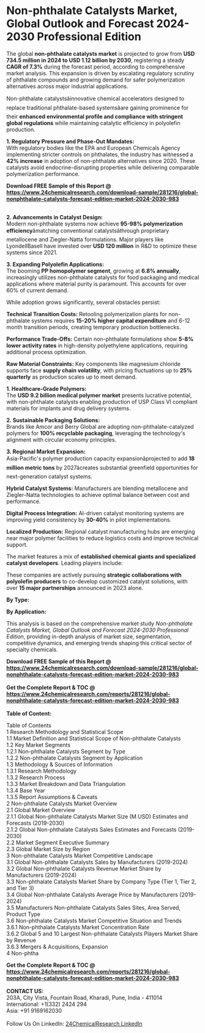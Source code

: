 <h1>Non-phthalate Catalysts Market, Global Outlook and Forecast 2024-2030 Professional Edition</h1><p>The global <strong>non-phthalate catalysts market</strong> is projected to grow from <strong>USD 734.5 million in 2024 to USD 1.12 billion by 2030</strong>, registering a steady <strong>CAGR of 7.3%</strong> during the forecast period, according to comprehensive market analysis. This expansion is driven by escalating regulatory scrutiny of phthalate compounds and growing demand for safer polymerization alternatives across major industrial applications.</p><p>Non-phthalate catalystsâinnovative chemical accelerators designed to replace traditional phthalate-based systemsâare gaining prominence for their <strong>enhanced environmental profile and compliance with stringent global regulations</strong> while maintaining catalytic efficiency in polyolefin production.</p><p><strong>1. Regulatory Pressure and Phase-Out Mandates:</strong><br>
With regulatory bodies like the EPA and European Chemicals Agency implementing stricter controls on phthalates, the industry has witnessed a <strong>42% increase</strong> in adoption of non-phthalate alternatives since 2020. These catalysts avoid endocrine-disrupting properties while delivering comparable polymerization performance.</p><div><b>Download FREE Sample of this Report @ 
            <a href="https://www.24chemicalresearch.com/download-sample/281216/global-nonphthalate-catalysts-forecast-edition-market-2024-2030-983">
            https://www.24chemicalresearch.com/download-sample/281216/global-nonphthalate-catalysts-forecast-edition-market-2024-2030-983</a></b></div><br><p><strong>2. Advancements in Catalyst Design:</strong><br>
Modern non-phthalate systems now achieve <strong>95-98% polymerization efficiency</strong>âmatching conventional catalystsâthrough proprietary metallocene and Ziegler-Natta formulations. Major players like LyondellBasell have invested over <strong>USD 120 million</strong> in R&amp;D to optimize these systems since 2021.</p><p><strong>3. Expanding Polyolefin Applications:</strong><br>
The booming <strong>PP homopolymer segment</strong>, growing at <strong>6.8% annually</strong>, increasingly utilizes non-phthalate catalysts for food packaging and medical applications where material purity is paramount. This accounts for over 60% of current demand.</p><p>While adoption grows significantly, several obstacles persist:</p><p><strong>Technical Transition Costs:</strong> Retooling polymerization plants for non-phthalate systems requires <strong>15-20% higher capital expenditure</strong> and 6-12 month transition periods, creating temporary production bottlenecks.</p><p><strong>Performance Trade-Offs:</strong> Certain non-phthalate formulations show <strong>5-8% lower activity rates</strong> in high-density polyethylene applications, requiring additional process optimization.</p><p><strong>Raw Material Constraints:</strong> Key components like magnesium chloride supports face <strong>supply chain volatility</strong>, with pricing fluctuations up to <strong>25% quarterly</strong> as production scales up to meet demand.</p><p><strong>1. Healthcare-Grade Polymers:</strong><br>
The <strong>USD 9.2 billion medical polymer market</strong> presents lucrative potential, with non-phthalate catalysts enabling production of USP Class VI compliant materials for implants and drug delivery systems.</p><p><strong>2. Sustainable Packaging Solutions:</strong><br>
Brands like Amcor and Berry Global are adopting non-phthalate-catalyzed polymers for <strong>100% recyclable packaging</strong>, leveraging the technology's alignment with circular economy principles.</p><p><strong>3. Regional Market Expansion:</strong><br>
Asia-Pacific's polymer production capacity expansionâprojected to add <strong>18 million metric tons</strong> by 2027âcreates substantial greenfield opportunities for next-generation catalyst systems.</p><p><strong>Hybrid Catalyst Systems:</strong> Manufacturers are blending metallocene and Ziegler-Natta technologies to achieve optimal balance between cost and performance.</p><p><strong>Digital Process Integration:</strong> AI-driven catalyst monitoring systems are improving yield consistency by <strong>30-40%</strong> in pilot implementations.</p><p><strong>Localized Production:</strong> Regional catalyst manufacturing hubs are emerging near major polymer facilities to reduce logistics costs and improve technical support.</p><p>The market features a mix of <strong>established chemical giants and specialized catalyst developers</strong>. Leading players include:</p><p>These companies are actively pursuing <strong>strategic collaborations with polyolefin producers</strong> to co-develop customized catalyst solutions, with over <strong>15 major partnerships</strong> announced in 2023 alone.</p><p><strong>By Type:</strong></p><p><strong>By Application:</strong></p><p>This analysis is based on the comprehensive market study <em>Non-phthalate Catalysts Market, Global Outlook and Forecast 2024-2030 Professional Edition</em>, providing in-depth analysis of market size, segmentation, competitive dynamics, and emerging trends shaping this critical sector of specialty chemicals.</p><div><b>Download FREE Sample of this Report @ 
            <a href="https://www.24chemicalresearch.com/download-sample/281216/global-nonphthalate-catalysts-forecast-edition-market-2024-2030-983">
            https://www.24chemicalresearch.com/download-sample/281216/global-nonphthalate-catalysts-forecast-edition-market-2024-2030-983</a></b></div><br><div><b>Get the Complete Report & TOC @ 
            <a href="https://www.24chemicalresearch.com/reports/281216/global-nonphthalate-catalysts-forecast-edition-market-2024-2030-983">
            https://www.24chemicalresearch.com/reports/281216/global-nonphthalate-catalysts-forecast-edition-market-2024-2030-983</a></b></div><br>
            <b>Table of Content:</b><p>Table of Contents<br />
 1 Research Methodology and Statistical Scope<br />
 1.1 Market Definition and Statistical Scope of Non-phthalate Catalysts<br />
 1.2 Key Market Segments<br />
 1.2.1 Non-phthalate Catalysts Segment by Type<br />
 1.2.2 Non-phthalate Catalysts Segment by Application<br />
 1.3 Methodology & Sources of Information<br />
 1.3.1 Research Methodology<br />
 1.3.2 Research Process<br />
 1.3.3 Market Breakdown and Data Triangulation<br />
 1.3.4 Base Year<br />
 1.3.5 Report Assumptions & Caveats<br />
 2 Non-phthalate Catalysts Market Overview<br />
 2.1 Global Market Overview<br />
 2.1.1 Global Non-phthalate Catalysts Market Size (M USD) Estimates and Forecasts (2019-2030)<br />
 2.1.2 Global Non-phthalate Catalysts Sales Estimates and Forecasts (2019-2030)<br />
 2.2 Market Segment Executive Summary<br />
 2.3 Global Market Size by Region<br />
 3 Non-phthalate Catalysts Market Competitive Landscape<br />
 3.1 Global Non-phthalate Catalysts Sales by Manufacturers (2019-2024)<br />
 3.2 Global Non-phthalate Catalysts Revenue Market Share by Manufacturers (2019-2024)<br />
 3.3 Non-phthalate Catalysts Market Share by Company Type (Tier 1, Tier 2, and Tier 3)<br />
 3.4 Global Non-phthalate Catalysts Average Price by Manufacturers (2019-2024)<br />
 3.5 Manufacturers Non-phthalate Catalysts Sales Sites, Area Served, Product Type<br />
 3.6 Non-phthalate Catalysts Market Competitive Situation and Trends<br />
 3.6.1 Non-phthalate Catalysts Market Concentration Rate<br />
 3.6.2 Global 5 and 10 Largest Non-phthalate Catalysts Players Market Share by Revenue<br />
 3.6.3 Mergers & Acquisitions, Expansion<br />
 4 Non-phtha</p><div><b>Get the Complete Report & TOC @ 
            <a href="https://www.24chemicalresearch.com/reports/281216/global-nonphthalate-catalysts-forecast-edition-market-2024-2030-983">
            https://www.24chemicalresearch.com/reports/281216/global-nonphthalate-catalysts-forecast-edition-market-2024-2030-983</a></b></div><br><b>CONTACT US:</b><br>
            203A, City Vista, Fountain Road, Kharadi, Pune, India - 411014<br>
            International: +1(332) 2424 294<br>
            Asia: +91 9169162030 <br><br>
            Follow Us On LinkedIn: <a href="https://www.linkedin.com/company/24chemicalresearch/">24ChemicalResearch LinkedIn</a>